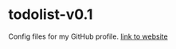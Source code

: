 # todolist-v0.1
Config files for my GitHub profile.
[link to website](https://harshg775.github.io/parallax_hero/)
